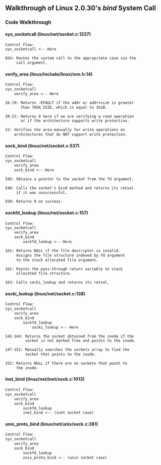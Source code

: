 ## Walkthrough of Linux 2.0.30's _bind_ System Call

### Code Walkthrough

#### sys\_socketcall (linux/net/socket.c:1237)

```txt
Control Flow:
sys_socketcall <-- Here

854: Routes the system call to the appropriate case via the
     call argument.
```

#### verify\_area (linux/include/linux/mm.h:14)

```txt
Control Flow:
sys_socketcall
    verify_area <-- Here

16-19: Returns -EFAULT if the addr or addr+size is greater
       than TASK_SIZE, which is equal to 3GiB.

20-21: Returns 0 here if we are verifying a read operation
       or if the architecture supports write protection.

22: Verifies the area manually for write operations on
    architectures that do NOT support write protection.
```

#### sock\_bind (linux/net/socket.c:537)

```txt
Control Flow:
sys_socketcall
    verify_area
    sock_bind <-- Here

545: Obtains a pointer to the socket from the fd argument.

546: Calls the socket's bind method and returns its retval
     if it was unsuccessful.

550: Returns 0 on success.
```

#### sockfd\_lookup (linux/net/socket.c:157)

```txt
Control Flow:
sys_socketcall
    verify_area
    sock_bind
        sockfd_lookup <-- Here

161: Returns NULL if the file descriptor is invalid.
     Assigns the file structure indexed by fd argument
     to the stack allocated file argument.

162: Points the pass-through return variable to stack
     allocated file structure.

163: Calls socki_lookup and returns its retval.
```

#### socki\_lookup (linux/net/socket.c:138)

```txt
Control Flow:
sys_socketcall
    verify_area
    sock_bind
        sockfd_lookup
            socki_lookup <-- Here

142-144: Returns the socket obtained from the inode if the
         socket is not marked free and points to the inode.

147-151: Manually searches the sockets array to find the
         socket that points to the inode.

152: Returns NULL if there are no sockets that point to
     the inode.
```

#### inet\_bind (linux/net/inet/sock.c:1013)

```txt
Control Flow:
sys_socketcall
    verify_area
    sock_bind
        sockfd_lookup
        inet_bind <-- (inet socket case)


```

#### unix\_proto\_bind (linux/net/unix/sock.c:381)

```txt
Control Flow:
sys_socketcall
    verify_area
    sock_bind
        sockfd_lookup
        unix_proto_bind <-- (unix socket case)


```
